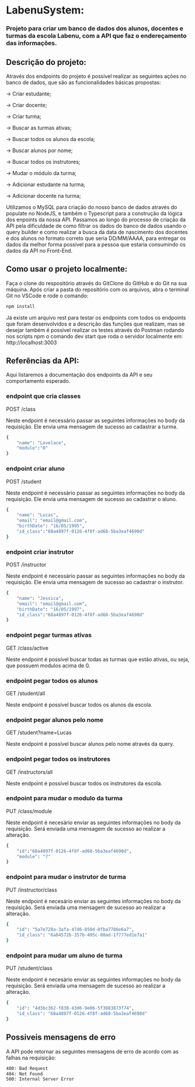 # LabenuSystem:

### Projeto para criar um banco de dados dos alunos, docentes e turmas da escola Labenu, com a API que faz o endereçamento das informações.

## Descrição do projeto:

Através dos endpoints do projeto é possível realizar as seguintes ações no banco de dados, que são as funcionalidades básicas propostas:

→ Criar estudante;

→ Criar docente;

→ Criar turma;

→ Buscar as turmas ativas;

→ Buscar todos os alunos da escola;

→ Buscar alunos por nome;

→ Buscar todos os instrutores;

→ Mudar o módulo da turma;

→ Adicionar estudante na turma;

→ Adicionar docente na turma;

Utilizamos o MySQL para criação do nosso banco de dados através do populate no NodeJS, e também o Typescript para a construção da lógica dos enpoints da nossa API. Passamos ao longo do processo de criação da API pela dificuldade de como filtrar os dados do banco de dados usando o query builder e como realizar a busca da data de nascimento dos docentes e dos alunos no formato correto que seria DD/MM/AAAA, para entregar os dados da melhor forma possível para a pessoa que estaria consumindo os dados da API no Front-End. 

## Como usar o projeto localmente:

Faça o clone do respositório através do GitClone do GitHub e do Git na sua máquina. Após criar a pasta do repositório com os arquivos, abra o terminal Git no VSCode e rode o comando:

```bash
npm install 
```
Já existe um arquivo rest para testar os endpoints com todos os endpoints que foram desenvolvidos e a descrição das funções que realizam, mas se desejar também é possível realizar os testes através do Postman rodando nos scripts npm o comando dev start que roda o servidor localmente em:  http://localhost:3003

## Referências da API:
Aqui listaremos a documentação dos endpoints da API e seu comportamento esperado.

### endpoint que cria classes
POST  /class

Neste endpoint é necessário passar as seguintes informações no body da requisição. Ele envia uma mensagem de sucesso ao cadastrar a turma.
```bash
{   
    "name": "Lovelace",
    "module":"0"
}
```


### endpoint criar aluno
POST  /student

Neste endpoint é necessário passar as seguintes informações no body da requisição. Ele envia uma mensagem de sucesso ao cadastrar o aluno.

```bash
{
    "name": "Lucas",
    "email": "email@gmail.com",
    "birthDate": "16/05/1995",
    "id_class":"68a4897f-0126-4f8f-ad68-5ba3eaf4690d"
}
```

### endpoint criar instrutor
POST  /instructor

Neste endpoint é necessário passar as seguintes informações no body da requisição. Ele envia uma mensagem de sucesso ao cadastrar o instrutor.
```bash
{
    "name": "Jessica",
    "email": "email@gmail.com",
    "birthDate": "16/05/1997",
    "id_class":"68a4897f-0126-4f8f-ad68-5ba3eaf4690d"   
}
```

### endpoint pegar turmas ativas
GET  /class/active

Neste endpoint é possível buscar todas as turmas que estão ativas, ou seja, que possuem modulos acima de 0.

### endpoint pegar todos os alunos
GET  /student/all

Neste endpoint é possível buscar todos os alunos da escola.

### endpoint pegar alunos pelo nome
GET  /student?name=Lucas

Neste endpoint é possível buscar alunos pelo nome através da query.

### endpoint pegar todos os instrutores
GET  /instructors/all

Neste endpoint é possível buscar todos os instrutores da escola.

### endpoint para mudar o modulo da turma
PUT /class/module

Neste endpoint é necesário enviar as seguintes informações no body da requisição. Será enviada uma mensagem de sucesso ao realizar a alteração.
```bash
{
    "id":"68a4897f-0126-4f8f-ad68-5ba3eaf4690d",
    "module": "7"
}
```

### endpoint para mudar o instrutor de turma
PUT /instructor/class

Neste endpoint é necesário enviar as seguintes informações no body da requisição. Será enviada uma mensagem de sucesso ao realizar a alteração.
```bash
{
    "id": "5a7e728a-3afa-47d6-850d-0fba7786e6a7",
    "id_class": "6a84572b-357b-495c-80ad-1f777ed1e7a1"
}
```

### endpoint para mudar um aluno de turma
PUT  /student/class

Neste endpoint é necesário enviar as seguintes informações no body da requisição. Será enviada uma mensagem de sucesso ao realizar a alteração.
```bash
{
    "id": "4d3bc362-f838-43d6-9e06-5f3883873f74",
    "id_class": "68a4897f-0126-4f8f-ad68-5ba3eaf4690d"
}
```

## Possiveis mensagens de erro

A API pode retornar as seguintes mensagens de erro de acordo com as falhas na requisição:

```bash
400: Bad Request
404: Not Found
500: Internal Server Error

```
